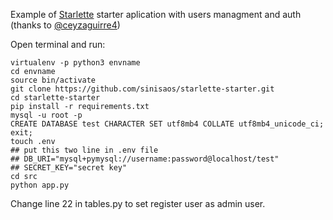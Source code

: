 Example of [Starlette](https://www.starlette.io/) starter aplication with users managment and auth (thanks to [@ceyzaguirre4](https://github.com/ceyzaguirre4))

Open terminal and run:

```shell
virtualenv -p python3 envname
cd envname
source bin/activate
git clone https://github.com/sinisaos/starlette-starter.git
cd starlette-starter
pip install -r requirements.txt
mysql -u root -p
CREATE DATABASE test CHARACTER SET utf8mb4 COLLATE utf8mb4_unicode_ci;
exit;
touch .env
## put this two line in .env file
## DB_URI="mysql+pymysql://username:password@localhost/test"
## SECRET_KEY="secret key"
cd src
python app.py

```
Change line 22 in tables.py to set register user as admin user.

